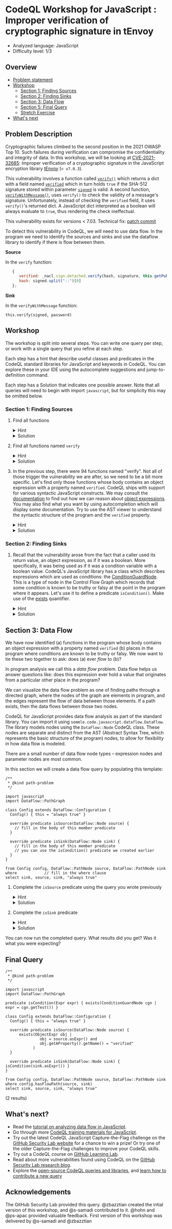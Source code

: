 # CodeQL Workshop for JavaScript : Improper verification of cryptographic signature in tEnvoy

- Analyzed language: JavaScript
- Difficulty level: 1/3

## Overview

 - [Problem statement](#problemstatement)
 - [Workshop](#workshop)
   - [Section 1: Finding Sources](#section1)
   - [Section 2: Finding Sinks](#section2)
   - [Section 3: Data Flow](#section3)
   - [Section 5: Final Query](#finalquery)
   - [Stretch Exercise](#stretchexercise)
 - [What's next](#whatsnext)
 
## Problem Description  <a id="problemstatement"></a>

Cryptographic failures climbed to the second position in the 2021 OWASP Top 10. Such failures during verification can compromise the confidentiality and integrity of data. In this workshop, we will be looking at [CVE-2021-32685](https://github.com/TogaTech/tEnvoy/security/advisories/GHSA-7r96-8g3x-g36m): Improper verification of a cryptographic signature in the JavaScript encryption library [tEnvoy](https://tenvoy.js.org/) (`< v7.0.3`).

This vulnerability involves a function called [`verify()`](https://github.com/TogaTech/tEnvoy/blob/4e7169cfa1107077a2d55eac8b03f9fce299783e/node/tenvoy.js#L2138) which returns a dict with a field named [`verified`](https://github.com/TogaTech/tEnvoy/blob/4e7169cfa1107077a2d55eac8b03f9fce299783e/node/tenvoy.js#L2150) which in turn holds `true` if the SHA-512 signature stored within parameter [`signed`](https://github.com/TogaTech/tEnvoy/blob/4e7169cfa1107077a2d55eac8b03f9fce299783e/node/tenvoy.js#L2138) is valid. A second function, [`verifyWithMessage()`](https://github.com/TogaTech/tEnvoy/blob/4e7169cfa1107077a2d55eac8b03f9fce299783e/node/tenvoy.js#L2169), uses `verify()` to check the validity of a message's signature. Unfortunately, instead of checking the `verified` field, it uses `verify()`'s returned dict. A JavaScript dict interpreted as a boolean will always evaluate to `true`, thus rendering the check ineffectual.

This vulnerability exists for versions < 7.03. Technical fix: [patch commit](https://github.com/TogaTech/tEnvoy/commit/a121b34a45e289d775c62e58841522891dee686b)

To detect this vulnerability in CodeQL, we will need to use data flow. In the program we need to identify the sources and sinks and use the dataflow library to identify if there is flow between them. 

**Source**

In the `verify` function: 
  ``` javascript
     {
		verified: _nacl.sign.detached.verify(hash, signature, this.getPublic(_getPassword())),
		hash: signed.split("::")[0]
	 };
   ```
**Sink**

In the `verifyWithMessage` function:

`this.verify(signed, password)`

## Workshop  <a id="workshop"></a>

The workshop is split into several steps. You can write one query per step, or work with a single query that you refine at each step.

Each step has a hint that describe useful classes and predicates in the CodeQL standard libraries for JavaScript and keywords in CodeQL. You can explore these in your IDE using the autocomplete suggestions and jump-to-definition command.

Each step has a Solution that indicates one possible answer. Note that all queries will need to begin with import `javascript`, but for simplicity this may be omitted below.

### Section 1: Finding Sources  <a id="section1"></a>


1. Find all functions
    <details>
    <summary>Hint</summary>

    A function is called a `Function` in the CodeQL JavaScript library.
    </details>
     <details>
    <summary>Solution</summary>
    
    ```CodeQL
    from Function f
    select f
    ```
    </details>
2. Find all functions named `verify`
    
    <details>
    <summary>Hint</summary>
    
     `Function.getName()`
  
    </details>

    <details>
  
    <summary>Solution</summary>
    
    ```CodeQL
  
    from Function f
    where f.getName() = "verify"
    select f
    
    ```
    (94 results)
    </details>


3. In the previous step, there were 94 functions named "verify". Not all of those trigger the vulnerability we are after, so we need to be a bit more specific. Let's find only those functions whose body contains an object expression with a property named `verified`. CodeQL ships with support for various syntactic JavaScript constructs. We may consult the [documentation](https://codeql.github.com/docs/codeql-language-guides/codeql-library-for-javascript/) to find out how we can reason about [object expressions](https://codeql.github.com/codeql-standard-libraries/javascript/semmle/javascript/Expr.qll/type.Expr$ObjectExpr.html). You may also find what you want by using autocompletion which will display some documentation. Try to use the AST viewer to understand the syntactic structure of the program and the `verified` property.

    <details>
  
    <summary>Hint</summary>
    
    ```CodeQL
  
      from Function f, ObjectExpr oe
      where f.getName() = "verify" and
            oe.getEnclosingFunction() = _ and  // TODO: replace `_` with the appropriate variable
            oe.getAProperty().getName() = _    // TODO: replace `_` with an appropriate string
      select oe
    
    ```
    </details>


    <details>
    <summary>Solution</summary>

      ```CodeQL
  
          from Function f, ObjectExpr oe
          where f.getName() = "verify" and
                oe.getEnclosingFunction() = f and
                oe.getAProperty().getName() = "verified"
          select oe
      ```

    (2 results)
    </details>

### Section 2: Finding Sinks <a id="section2"></a>

1. Recall that the vulnerability arose from the fact that a caller used its return value, an object expression, as if it was a boolean. More specifically, it was being used as if it was a condition variable with a boolean value. CodeQL's JavaScript library has a class which describes expressions which are used as conditions: the [ConditionGuardNode](https://codeql.github.com/codeql-standard-libraries/javascript/semmle/javascript/CFG.qll/type.CFG$ConditionGuardNode.html). This is a type of node in the Control Flow Graph which records that some condition is known to be truthy or falsy at the point in the program where it appears. Let's use it to define a predicate `isCondition()`. Make use of the [exists](https://codeql.github.com/docs/ql-language-reference/formulas/#exists) quantifier.

    <details>
  
    <summary>Hint</summary>
    
    ```CodeQL
       predicate isCondition(Expr expr) {
          // fill in the body of the predicate
          // Use Quick Evaluation to test the predicate
       }

      select 1  // stub query body
    
    ```
    </details>

    <details>
    <summary>Solution</summary>

      ```CodeQL

          predicate isCondition(Expr expr) { exists(ConditionGuardNode cgn | expr = cgn.getTest()) }

          select 1  // stub query body
      ```
  
    </details>

  
## Section 3: Data Flow <a id="section3"></a>

We have now identified (a) functions in the program whose body contains an object expression with a property named `verified` (b) places in the program where conditions are known to be truthy or falsy. We now want to tie these two together to ask: does (a) ever _flow_ to (b)? 

In program analysis we call this a _data flow_ problem. Data flow helps us answer questions like: does this expression ever hold a value that originates from a particular other place in the program?

We can visualize the data flow problem as one of finding paths through a directed graph, where the nodes of the graph are elements in program, and the edges represent the flow of data between those elements. If a path exists, then the data flows between those two nodes.

CodeQL for JavaScript provides data flow analysis as part of the standard library. You can import it using `semmle.code.javascript.dataflow.DataFlow`. The library models nodes using the `DataFlow::Node` CodeQL class. These nodes are separate and distinct from the AST (Abstract Syntax Tree, which represents the basic structure of the program) nodes, to allow for flexibility in how data flow is modeled.

There are a small number of data flow node types – expression nodes and parameter nodes are most common.

In this section we will create a data flow query by populating this template:


```CodeQL
/**
 * @kind path-problem
 */

import javascript
import DataFlow::PathGraph

class Config extends DataFlow::Configuration {
  Config() { this = "always true" }

  override predicate isSource(DataFlow::Node source) {
    // fill in the body of this member predicate
  }

  override predicate isSink(DataFlow::Node sink) {
    // fill in the body of this member predicate
    // you can use the isCondition() predicate we created earlier
  }
}

from Config config, DataFlow::PathNode source, DataFlow::PathNode sink
where            // fill in the where clause
select sink, source, sink, "always true"
```


1. Complete the `isSource` predicate using the query you wrote previously

    <details>
    <summary>Hint</summary>

    - You can translate from a query clause to a predicate by:
       - Converting the variable declarations in the `from` part to the variable declarations of an `exists`
       - Placing the `where` clause conditions (if any) in the body of the exists
       - Adding a condition which equates the `select` to one of the parameters of the predicate.
   
    </details>
    <details>
    <summary>Solution</summary>

    ```ql
      override predicate isSource(DataFlow::Node node) {
            exists(ObjectExpr obj |
               obj = source.asExpr() and
               obj.getAProperty().getName() = "verified"
            )
      }
     ```
    </details>

2. Complete the `isSink` predicate 
    <details>
    <summary>Hint</summary>
     Complete the same process as above.
   </details>
   <details>
    <summary>Solution</summary>

     ```ql
        override predicate isSink(DataFlow::Node sink) { isCondition(sink.asExpr()) }      
     ```
  </details>


You can now run the completed query. What results did you get? Was it what you were expecting? 

## Final Query <a id="finalquery"></a>
```CodeQL
/**
 * @kind path-problem
 */

import javascript
import DataFlow::PathGraph

predicate isCondition(Expr expr) { exists(ConditionGuardNode cgn | expr = cgn.getTest()) }

class Config extends DataFlow::Configuration {
  Config() { this = "always true" }

  override predicate isSource(DataFlow::Node source) {         
	  exists(ObjectExpr obj |
               obj = source.asExpr() and
               obj.getAProperty().getName() = "verified"
            )
  }

  override predicate isSink(DataFlow::Node sink) { isCondition(sink.asExpr()) }
}

from Config config, DataFlow::PathNode source, DataFlow::PathNode sink
where config.hasFlowPath(source, sink)
select sink, source, sink, "always true"
```
(2 results)


## What's next? <a id="whatsnext"></a>
- Read the [tutorial on analyzing data flow in JavaScript]().
- Go through more [CodeQL training materials for JavaScript]().
- Try out the latest CodeQL JavaScript Capture-the-Flag challenge on the [GitHub Security Lab website](https://securitylab.github.com/ctf) for a chance to win a prize! Or try one of the older Capture-the-Flag challenges to improve your CodeQL skills.
- Try out a CodeQL course on [GitHub Learning Lab](https://lab.github.com/githubtraining/codeql-u-boot-challenge-(cc++)).
- Read about more vulnerabilities found using CodeQL on the [GitHub Security Lab research blog](https://securitylab.github.com/research).
- Explore the [open-source CodeQL queries and libraries](https://github.com/github/codeql), and [learn how to contribute a new query](https://github.com/github/codeql/blob/master/CONTRIBUTING.md)

## Acknowledgements 

The GitHub Security Lab provided this query.
@zbazztian created the intial version of this workshop, and @s-samadi contributed to it.
@hohn and @ps-apac provided valuable feedback. 
First version of this workshop was delivered by @s-samadi and @zbazztian
